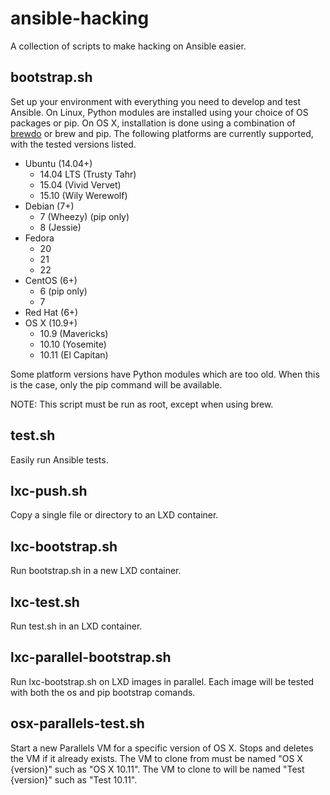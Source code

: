 # ansible-hacking
A collection of scripts to make hacking on Ansible easier.

## bootstrap.sh
Set up your environment with everything you need to develop and test Ansible. 
On Linux, Python modules are installed using your choice of OS packages or pip.
On OS X, installation is done using a combination of
[brewdo](https://github.com/zigg/brewdo) or brew and pip.
The following platforms are currently supported, with the tested versions listed.
  * Ubuntu (14.04+)
    * 14.04 LTS (Trusty Tahr)
    * 15.04 (Vivid Vervet)
    * 15.10 (Wily Werewolf)
  * Debian (7+)
    * 7 (Wheezy) (pip only)
    * 8 (Jessie)
  * Fedora
    * 20
    * 21
    * 22
  * CentOS (6+)
    * 6 (pip only)
    * 7
  * Red Hat (6+)
  * OS X (10.9+)
    * 10.9 (Mavericks)
    * 10.10 (Yosemite)
    * 10.11 (El Capitan)

Some platform versions have Python modules which are too old.
When this is the case, only the pip command will be available.

NOTE: This script must be run as root, except when using brew.

## test.sh
Easily run Ansible tests.

## lxc-push.sh
Copy a single file or directory to an LXD container.

## lxc-bootstrap.sh
Run bootstrap.sh in a new LXD container.

## lxc-test.sh
Run test.sh in an LXD container.

## lxc-parallel-bootstrap.sh
Run lxc-bootstrap.sh on LXD images in parallel.
Each image will be tested with both the os and pip bootstrap comands.

## osx-parallels-test.sh
Start a new Parallels VM for a specific version of OS X.
Stops and deletes the VM if it already exists.
The VM to clone from must be named "OS X {version}" such as "OS X 10.11".
The VM to clone to will be named "Test {version}" such as "Test 10.11".
